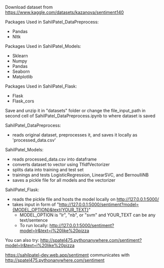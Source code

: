 Download dataset from https://www.kaggle.com/datasets/kazanova/sentiment140

Packages Used in SahilPatel_DataPreprocess:
- Pandas
- Nltk

Packages Used in SahilPatel_Models:
- Sklearn
- Numpy
- Pandas
- Seaborn
- Matplotlib

Packages Used in SahilPatel_Flask:
- Flask
- Flask_cors

Save and unzip it in "datasets" folder or change the file_input_path in second cell of SahilPatel_DataPreprocess.ipynb to where dataset is saved

SahilPatel_DataPreprocess: 
- reads original dataset, preprocesses it, and saves it locally as 'processed_data.csv'

SahilPatel_Models:
- reads processed_data.csv into dataframe
- converts dataset to vector using TfidfVectorizer
- splits data into training and test set
- trainings and tests LogisticRegression, LinearSVC, and BernoulliNB
- saves a pickle file for all models and the vectorizer

SahilPatel_Flask:
- reads the pickle file and hosts the model locally on http://127.0.0.1:5000/
- takes input in form of "http://127.0.0.1:5000/sentiment?model={MODEL_OPTION}&text{YOUR_TEXT}" 
  - MODEL_OPTION is "lr", "nb", or "svm" and YOUR_TEXT can be any text/sentence
  - To run locally: http://127.0.0.1:5000/sentiment?model=lr&text=i%20like%20pizza
  
You can also try: http://spatel475.pythonanywhere.com/sentiment?model=lr&text=i%20like%20pizza

https://sahilpatel-dev.web.app/sentiment communicates with http://spatel475.pythonanywhere.com/sentiment
